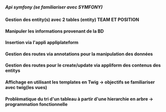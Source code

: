##### Api symfony (se familiariser avec SYMFONY)

#### Gestion des entity(s) avec 2 tables (entity) TEAM ET POSITION
#### Manipuler les informations provenant de la BD
#### Insertion via l'appli appliplateform
#### Gestion des routes via annotations pour la manipulation des données
#### Gestion des routes pour le create/update via appliform des contenus des entitys
#### Affichage en utilisant les templates en Twig -> objectifs se familiariser avec twig(les vues)
#### Problèmatique du tri d'un tableau à partir d'une hierarchie en arbre -> programmation fonctionnelle
